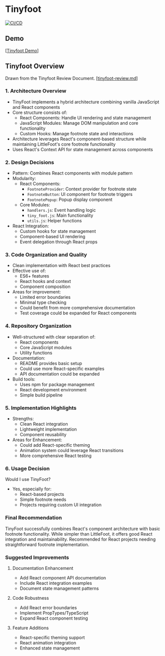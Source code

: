 # Tinyfoot
[![CI/CD](https://github.com/cse210-fa24-group3/tiny_foot/actions/workflows/node.js.yml/badge.svg)](https://github.com/cse210-fa24-group3/tiny_foot/actions/workflows/node.js.yml)

## Demo
 [[Tinyfoot Demo](https://tinyfoot3.netlify.app/)]

 ## Tinyfoot Overview
 Drawn from the Tinyfoot Review Document.
 [[tinyfoot-review.md](https://github.com/cse210-fa24-group3/tiny_foot/tree/main/admin/reviews)]

 ### 1. Architecture Overview
- TinyFoot implements a hybrid architecture combining vanilla JavaScript and React components
- Core structure consists of:
  - React Components: Handle UI rendering and state management 
  - JavaScript Modules: Manage DOM manipulation and core functionality
  - Custom Hooks: Manage footnote state and interactions
- Architecture leverages React's component-based structure while maintaining LittleFoot's core footnote functionality
- Uses React's Context API for state management across components

### 2. Design Decisions
- Pattern: Combines React components with module pattern
- Modularity: 
  - React Components:
    - `FootnoteProvider`: Context provider for footnote state
    - `FootnoteButton`: UI component for footnote triggers
    - `FootnotePopup`: Popup display component
  - Core Modules:
    - `handlers.js`: Event handling logic
    - `tiny_foot.js`: Main functionality
    - `utils.js`: Helper functions
- React Integration:
  - Custom hooks for state management
  - Component-based UI rendering
  - Event delegation through React props

### 3. Code Organization and Quality
- Clean implementation with React best practices
- Effective use of:
  - ES6+ features
  - React hooks and context
  - Component composition
- Areas for improvement:
  - Limited error boundaries
  - Minimal type checking
  - Could benefit from more comprehensive documentation
  - Test coverage could be expanded for React components

### 4. Repository Organization
- Well-structured with clear separation of:
  - React components
  - Core JavaScript modules
  - Utility functions
- Documentation:
  - README provides basic setup
  - Could use more React-specific examples
  - API documentation could be expanded
- Build tools:
  - Uses npm for package management
  - React development environment
  - Simple build pipeline

### 5. Implementation Highlights
- Strengths:
  - Clean React integration
  - Lightweight implementation
  - Component reusability
- Areas for Enhancement:
  - Could add React-specific theming
  - Animation system could leverage React transitions
  - More comprehensive React testing

### 6. Usage Decision
Would I use TinyFoot?
- Yes, especially for:
  - React-based projects
  - Simple footnote needs
  - Projects requiring custom UI integration

### Final Recommendation
TinyFoot successfully combines React's component architecture with basic footnote functionality. While simpler than LittleFoot, it offers good React integration and maintainability. Recommended for React projects needing straightforward footnote implementation.

### Suggested Improvements
1. Documentation Enhancement
   - Add React component API documentation
   - Include React integration examples
   - Document state management patterns

2. Code Robustness
   - Add React error boundaries
   - Implement PropTypes/TypeScript
   - Expand React component testing

3. Feature Additions
   - React-specific theming support
   - React animation integration
   - Enhanced state management